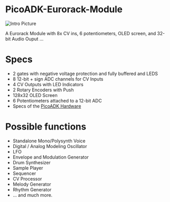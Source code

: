 # PicoADK-Eurorack-Module
![Intro Picture](https://user-images.githubusercontent.com/6614616/206612945-6acd60c2-8af5-436d-bc9d-21195fad3380.png)

A Eurorack Module with 8x CV ins, 6 potentiometers, OLED screen, and 32-bit Audio Ouput ...

# Specs
* 2 gates with negative voltage protection and fully buffered and LEDS
* 8 12-bit + sign ADC channels for CV Inputs
* 4 CV Outputs with LED Indicators
* 2 Rotary Encoders with Push
* 128x32 OLED Screen
* 6 Potentiometers attached to a 12-bit ADC
* Specs of the [PicoADK Hardware](https://github.com/DatanoiseTV/PicoADK-Hardware)

# Possible functions
* Standalone Mono/Polysynth Voice
* Digital / Analog Modeling Oscillator
* LFO
* Envelope and Modulation Generator
* Drum Synthesizer
* Sample Player
* Sequencer
* CV Processor
* Melody Generator
* Rhythm Generator
* ... and much more.

